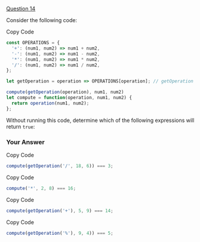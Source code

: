 [Question 14](https://launchschool.com/quizzes/ac949c3a/edit)

Consider the following code:

Copy Code

```js
const OPERATIONS = {
  '+': (num1, num2) => num1 + num2,
  '-': (num1, num2) => num1 - num2,
  '*': (num1, num2) => num1 * num2,
  '/': (num1, num2) => num1 / num2,
};

let getOperation = operation => OPERATIONS[operation]; // getOperation is a function that takes one argument, the operation, then returns a function from the OPERATIONS object. 

compute(getOperation(operation), num1, num2)
let compute = function(operation, num1, num2) { 
  return operation(num1, num2);
};
```

Without running this code, determine which of the following expressions will return `true`:

### Your Answer

Copy Code

```js
compute(getOperation('/', 18, 6)) === 3;
```

Copy Code

```js
compute('*', 2, 8) === 16;
```

Copy Code

```js
compute(getOperation('+'), 5, 9) === 14;
```

Copy Code

```js
compute(getOperation('%'), 9, 4)) === 5;
```

